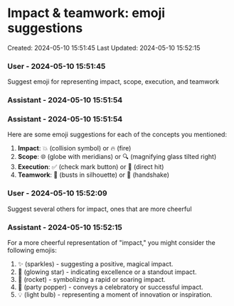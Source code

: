 # Impact & teamwork: emoji suggestions

Created: 2024-05-10 15:51:45
Last Updated: 2024-05-10 15:52:15

### User - 2024-05-10 15:51:45

Suggest emoji for representing impact, scope, execution, and teamwork

### Assistant - 2024-05-10 15:51:54



### Assistant - 2024-05-10 15:51:54

Here are some emoji suggestions for each of the concepts you mentioned:

1. **Impact**: 💥 (collision symbol) or 🔥 (fire)
2. **Scope**: 🌐 (globe with meridians) or 🔍 (magnifying glass tilted right)
3. **Execution**: ✅ (check mark button) or 🎯 (direct hit)
4. **Teamwork**: 👥 (busts in silhouette) or 🤝 (handshake)

### User - 2024-05-10 15:52:09

Suggest several others for impact, ones that are more cheerful

### Assistant - 2024-05-10 15:52:15

For a more cheerful representation of "impact," you might consider the following emojis:

1. ✨ (sparkles) - suggesting a positive, magical impact.
2. 🌟 (glowing star) - indicating excellence or a standout impact.
3. 🚀 (rocket) - symbolizing a rapid or soaring impact.
4. 🎉 (party popper) - conveys a celebratory or successful impact.
5. 💡 (light bulb) - representing a moment of innovation or inspiration.

